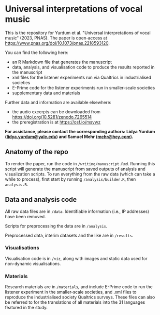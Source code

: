 # Universal interpretations of vocal music

This is the repository for Yurdum et al. "Universal interpretations of vocal music" (2023, PNAS). The paper is open-access at https://www.pnas.org/doi/10.1073/pnas.2218593120.

You can find the following here:

* an R Markdown file that generates the manuscript
* data, analysis, and visualisation code to produce the results reported in the manuscript
* xml files for the listener experiments run via Qualtrics in industrialised societies
* E-Prime code for the listener experiments run in smaller-scale societies
* supplementary data and materials

Further data and information are available elsewhere:

* the audio excerpts can be downloaded from https://doi.org/10.5281/zenodo.7265514
* the preregistration is at https://osf.io/msvwz

**For assistance, please contact the corresponding authors: Lidya Yurdum (lidya.yurdum@yale.edu) and Samuel Mehr (mehr@hey.com).**

## Anatomy of the repo

To render the paper, run the code in `/writing/manuscript.Rmd`. Running this script will generate the manuscript from saved outputs of analysis and visualization scripts. To run everything from the raw data (which can take a while to process), first start by running `/analysis/builder.R`, then `analysis.R`.

## Data and analysis code

All raw data files are in `/data`. Identifiable information (i.e., IP addresses) have been removed. 

Scripts for preprocessing the data are in `/analysis`.

Preprocessed data, interim datasets and the like are in `/results`.

### Visualisations

Visualisation code is in `/viz`, along with images and static data used for non-dynamic visualisations.

### Materials

Research materials are in `/materials`, and include E-Prime code to run the listener experiment in the smaller-scale societies, and .xml files to reproduce the industrialised society Qualtrics surveys. These files can also be referred to for the translations of all materials into the 31 languages featured in the study.
